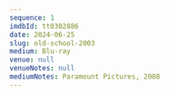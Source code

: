 ```yaml
---
sequence: 1
imdbId: tt0302886
date: 2024-06-25
slug: old-school-2003
medium: Blu-ray
venue: null
venueNotes: null
mediumNotes: Paramount Pictures, 2008
---
```


